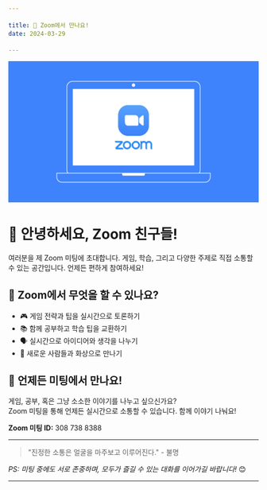 ```yaml
---

title: 🎥 Zoom에서 만나요!  
date: 2024-03-29  

---
```

![featured image](./featured.jpg)
# 👋 안녕하세요, Zoom 친구들!

여러분을 제 Zoom 미팅에 초대합니다. 게임, 학습, 그리고 다양한 주제로 직접 소통할 수 있는 공간입니다. 언제든 편하게 참여하세요!

<!--more-->

## 🌟 Zoom에서 무엇을 할 수 있나요?

- 🎮 게임 전략과 팁을 실시간으로 토론하기  
- 📚 함께 공부하고 학습 팁을 교환하기  
- 🗣️ 실시간으로 아이디어와 생각을 나누기  
- 🤝 새로운 사람들과 화상으로 만나기

## 💬 언제든 미팅에서 만나요!

게임, 공부, 혹은 그냥 소소한 이야기를 나누고 싶으신가요?  
Zoom 미팅을 통해 언제든 실시간으로 소통할 수 있습니다. 함께 이야기 나눠요!

**Zoom 미팅 ID:** 308 738 8388

---

> "진정한 소통은 얼굴을 마주보고 이루어진다." - 불명

<!--more-->

*PS: 미팅 중에도 서로 존중하며, 모두가 즐길 수 있는 대화를 이어가길 바랍니다!* 😊

---
